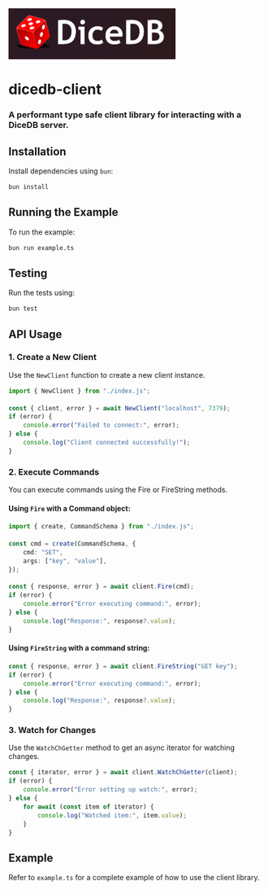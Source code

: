 <img src="./dicedb.png" alt="dicedb" height="100px"/>


# dicedb-client

### A performant type safe client library for interacting with a DiceDB server.

## Installation

Install dependencies using `bun`:

```bash
bun install
```

## Running the Example

To run the example:

```bash
bun run example.ts
```

## Testing

Run the tests using:

```bash
bun test
```

## API Usage

### 1. Create a New Client

Use the `NewClient` function to create a new client instance.

```ts
import { NewClient } from "./index.js";

const { client, error } = await NewClient("localhost", 7379);
if (error) {
    console.error("Failed to connect:", error);
} else {
    console.log("Client connected successfully!");
}
```

### 2. Execute Commands

You can execute commands using the Fire or FireString methods.

#### Using `Fire` with a Command object:

```ts
import { create, CommandSchema } from "./index.js";

const cmd = create(CommandSchema, {
    cmd: "SET",
    args: ["key", "value"],
});

const { response, error } = await client.Fire(cmd);
if (error) {
    console.error("Error executing command:", error);
} else {
    console.log("Response:", response?.value);
}
```

#### Using `FireString` with a command string:

```ts
const { response, error } = await client.FireString("GET key");
if (error) {
    console.error("Error executing command:", error);
} else {
    console.log("Response:", response?.value);
}
```

### 3. Watch for Changes

Use the `WatchChGetter` method to get an async iterator for watching changes.

```ts
const { iterator, error } = await client.WatchChGetter(client);
if (error) {
    console.error("Error setting up watch:", error);
} else {
    for await (const item of iterator) {
        console.log("Watched item:", item.value);
    }
}
```

## Example

Refer to `example.ts` for a complete example of how to use the client library.
